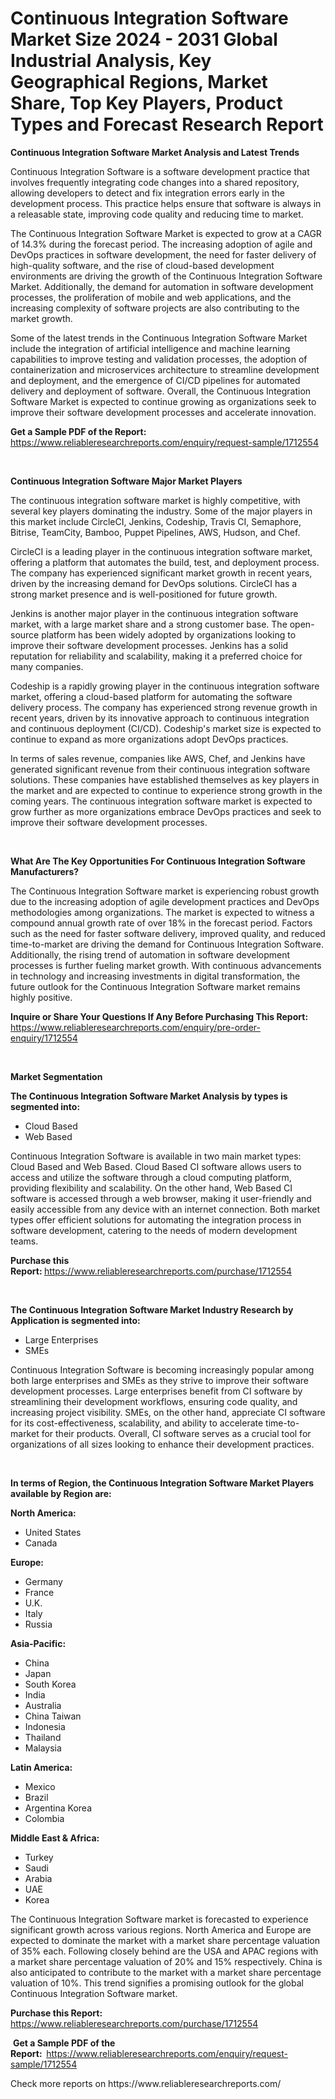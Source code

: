 <p><h1>Continuous Integration Software Market Size 2024 - 2031 Global Industrial Analysis, Key Geographical Regions, Market Share, Top Key Players, Product Types and Forecast Research Report</h1></p><p><strong>Continuous Integration Software Market Analysis and Latest Trends</strong></p>
<p><p>Continuous Integration Software is a software development practice that involves frequently integrating code changes into a shared repository, allowing developers to detect and fix integration errors early in the development process. This practice helps ensure that software is always in a releasable state, improving code quality and reducing time to market.</p><p>The Continuous Integration Software Market is expected to grow at a CAGR of 14.3% during the forecast period. The increasing adoption of agile and DevOps practices in software development, the need for faster delivery of high-quality software, and the rise of cloud-based development environments are driving the growth of the Continuous Integration Software Market. Additionally, the demand for automation in software development processes, the proliferation of mobile and web applications, and the increasing complexity of software projects are also contributing to the market growth.</p><p>Some of the latest trends in the Continuous Integration Software Market include the integration of artificial intelligence and machine learning capabilities to improve testing and validation processes, the adoption of containerization and microservices architecture to streamline development and deployment, and the emergence of CI/CD pipelines for automated delivery and deployment of software. Overall, the Continuous Integration Software Market is expected to continue growing as organizations seek to improve their software development processes and accelerate innovation.</p></p>
<p><strong>Get a Sample PDF of the Report:&nbsp;</strong> <a href="https://www.reliableresearchreports.com/enquiry/request-sample/1712554">https://www.reliableresearchreports.com/enquiry/request-sample/1712554</a></p>
<p>&nbsp;</p>
<p><strong>Continuous Integration Software Major Market Players</strong></p>
<p><p>The continuous integration software market is highly competitive, with several key players dominating the industry. Some of the major players in this market include CircleCI, Jenkins, Codeship, Travis CI, Semaphore, Bitrise, TeamCity, Bamboo, Puppet Pipelines, AWS, Hudson, and Chef.</p><p>CircleCI is a leading player in the continuous integration software market, offering a platform that automates the build, test, and deployment process. The company has experienced significant market growth in recent years, driven by the increasing demand for DevOps solutions. CircleCI has a strong market presence and is well-positioned for future growth.</p><p>Jenkins is another major player in the continuous integration software market, with a large market share and a strong customer base. The open-source platform has been widely adopted by organizations looking to improve their software development processes. Jenkins has a solid reputation for reliability and scalability, making it a preferred choice for many companies.</p><p>Codeship is a rapidly growing player in the continuous integration software market, offering a cloud-based platform for automating the software delivery process. The company has experienced strong revenue growth in recent years, driven by its innovative approach to continuous integration and continuous deployment (CI/CD). Codeship's market size is expected to continue to expand as more organizations adopt DevOps practices.</p><p>In terms of sales revenue, companies like AWS, Chef, and Jenkins have generated significant revenue from their continuous integration software solutions. These companies have established themselves as key players in the market and are expected to continue to experience strong growth in the coming years. The continuous integration software market is expected to grow further as more organizations embrace DevOps practices and seek to improve their software development processes.</p></p>
<p>&nbsp;</p>
<p><strong>What Are The Key Opportunities For Continuous Integration Software Manufacturers?</strong></p>
<p><p>The Continuous Integration Software market is experiencing robust growth due to the increasing adoption of agile development practices and DevOps methodologies among organizations. The market is expected to witness a compound annual growth rate of over 18% in the forecast period. Factors such as the need for faster software delivery, improved quality, and reduced time-to-market are driving the demand for Continuous Integration Software. Additionally, the rising trend of automation in software development processes is further fueling market growth. With continuous advancements in technology and increasing investments in digital transformation, the future outlook for the Continuous Integration Software market remains highly positive.</p></p>
<p><strong>Inquire or Share Your Questions If Any Before Purchasing This Report:</strong> <a href="https://www.reliableresearchreports.com/enquiry/pre-order-enquiry/1712554">https://www.reliableresearchreports.com/enquiry/pre-order-enquiry/1712554</a></p>
<p>&nbsp;</p>
<p><strong>Market Segmentation</strong></p>
<p><strong>The Continuous Integration Software Market Analysis by types is segmented into:</strong></p>
<p><ul><li>Cloud Based</li><li>Web Based</li></ul></p>
<p><p>Continuous Integration Software is available in two main market types: Cloud Based and Web Based. Cloud Based CI software allows users to access and utilize the software through a cloud computing platform, providing flexibility and scalability. On the other hand, Web Based CI software is accessed through a web browser, making it user-friendly and easily accessible from any device with an internet connection. Both market types offer efficient solutions for automating the integration process in software development, catering to the needs of modern development teams.</p></p>
<p><strong>Purchase this Report:&nbsp;</strong><a href="https://www.reliableresearchreports.com/purchase/1712554">https://www.reliableresearchreports.com/purchase/1712554</a></p>
<p>&nbsp;</p>
<p><strong>The Continuous Integration Software Market Industry Research by Application is segmented into:</strong></p>
<p><ul><li>Large Enterprises</li><li>SMEs</li></ul></p>
<p><p>Continuous Integration Software is becoming increasingly popular among both large enterprises and SMEs as they strive to improve their software development processes. Large enterprises benefit from CI software by streamlining their development workflows, ensuring code quality, and increasing project visibility. SMEs, on the other hand, appreciate CI software for its cost-effectiveness, scalability, and ability to accelerate time-to-market for their products. Overall, CI software serves as a crucial tool for organizations of all sizes looking to enhance their development practices.</p></p>
<p>&nbsp;</p>
<p><strong>In terms of Region, the Continuous Integration Software Market Players available by Region are:</strong></p>
<p>
    <p> <strong> North America: </strong>
        <ul>
            <li>United States</li>
            <li>Canada</li>
        </ul>
        </p> 
    <p> <strong> Europe: </strong>
        <ul>
            <li>Germany</li>
            <li>France</li>
            <li>U.K.</li>
            <li>Italy</li>
            <li>Russia</li>
        </ul>
        </p> 
    <p> <strong> Asia-Pacific: </strong>
        <ul>
            <li>China</li>
            <li>Japan</li>
            <li>South Korea</li>
            <li>India</li>
            <li>Australia</li>
            <li>China Taiwan</li>
            <li>Indonesia</li>
            <li>Thailand</li>
            <li>Malaysia</li>
        </ul>
        </p> 
    <p> <strong> Latin America: </strong>
        <ul>
            <li>Mexico</li>
            <li>Brazil</li>
            <li>Argentina Korea</li>
            <li>Colombia</li>
        </ul>
        </p> 
    <p> <strong> Middle East & Africa: </strong>
        <ul>
            <li>Turkey</li>
            <li>Saudi</li>
            <li>Arabia</li>
            <li>UAE</li>
            <li>Korea</li>
        </ul>
    </p>
    </p>
<p><p>The Continuous Integration Software market is forecasted to experience significant growth across various regions. North America and Europe are expected to dominate the market with a market share percentage valuation of 35% each. Following closely behind are the USA and APAC regions with a market share percentage valuation of 20% and 15% respectively. China is also anticipated to contribute to the market with a market share percentage valuation of 10%. This trend signifies a promising outlook for the global Continuous Integration Software market.</p></p>
<p><strong>Purchase this Report: </strong><a href="https://www.reliableresearchreports.com/purchase/1712554">https://www.reliableresearchreports.com/purchase/1712554</a></p>
<p>&nbsp;<strong>Get a Sample PDF of the Report:&nbsp;&nbsp;</strong><a href="https://www.reliableresearchreports.com/enquiry/request-sample/1712554">https://www.reliableresearchreports.com/enquiry/request-sample/1712554</a></p>
<p><strong></strong></p>
<p>Check more reports on https://www.reliableresearchreports.com/</p>
